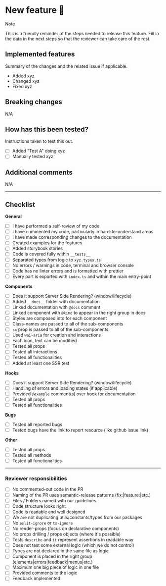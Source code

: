 # New feature 🎉

> [!NOTE]  
> This is a friendly reminder of the steps needed to release this feature. Fill in the data in the next steps so that
> the reviewer can take care of the rest.

## Implemented features

Summary of the changes and the related issue if applicable.

- Added xyz
- Changed xyz
- Fixed xyz

## Breaking changes

N/A

## How has this been tested?

Instructions taken to test this out.

- [ ] Added "Test A" doing xyz
- [ ] Manually tested xyz

## Additional comments

N/A

---

## Checklist

**General**

- [ ] I have performed a self-review of my code
- [ ] I have commented my code, particularly in hard-to-understand areas
- [ ] I have made corresponding changes to the documentation
- [ ] Created examples for the features
- [ ] Added storybook stories
- [ ] Code is covered fully within `__tests__`
- [ ] Separated types from logic to `xyz.types.ts`
- [ ] No errors / warnings in code, terminal and browser console
- [ ] Code has no linter errors and is formatted with prettier
- [ ] Every part is exported with `index.ts` and within the main entry-point

**Components**

- [ ] Does it support Server Side Rendering? (window/lifecycle)
- [ ] Added `__docs__` folder with documentation
- [ ] Linked documentation with `@docs` comment
- [ ] Linked component with `@kind` to appear in the right group in docs
- [ ] Styles are composed into for each component
- [ ] Class-names are passed to all of the sub-components
- [ ] `sx` prop is passed to all of the sub-components
- [ ] Used `wai-aria` for creation and interactions
- [ ] Each icon, text can be modified
- [ ] Tested all props
- [ ] Tested all interactions
- [ ] Tested all functionalities
- [ ] Added at least one SSR test

**Hooks**

- [ ] Does it support Server Side Rendering? (window/lifecycle)
- [ ] Handling of errors and loading states (if applicable)
- [ ] Provided `@example` comment(s) over hook for documentation
- [ ] Tested all props
- [ ] Tested all functionalities

**Bugs**

- [ ] Tested all reported bugs
- [ ] Tested bugs have the link to report resource (like github issue link)

**Other**

- [ ] Tested all props
- [ ] Tested all methods
- [ ] Tested all functionalities

---

### Reviewer responsibilities

- [ ] No commented-out code in the PR
- [ ] Naming of the PR uses semantic-release patterns (fix:|feature:|etc.)
- [ ] Files / Folders named with our guidelines
- [ ] Code structure looks right
- [ ] Code is readable and well designed
- [ ] We are not duplicating utils/constants/types from our packages
- [ ] No `eslit-ignore` or `ts-ignore`
- [ ] No render-props (focus on declarative components)
- [ ] No props drilling / props objects (where it's possible)
- [ ] Tests `describe` and `it` represent assertions in readable way
- [ ] Does not test some external logic (which we do not control)
- [ ] Types are not declared in the same file as logic
- [ ] Component is placed in the right group (elements|errors|feedback|menus|etc.)
- [ ] Maximum one big piece of logic in one file
- [ ] Provided comments to the logic
- [ ] Feedback implemented

